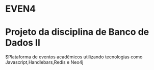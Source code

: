 # EVEN4

# Projeto da disciplina de Banco de Dados II

$Plataforma de eventos acadêmicos utilizando tecnologias como Javascript,Handlebars,Redis e Neo4j 

